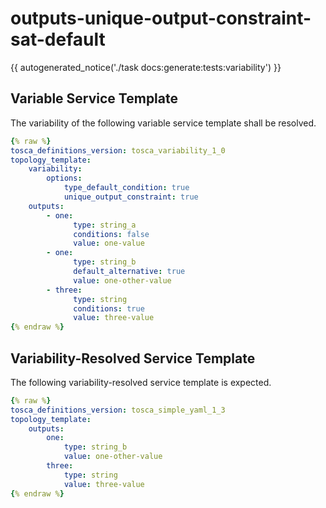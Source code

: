 # outputs-unique-output-constraint-sat-default

{{ autogenerated_notice('./task docs:generate:tests:variability') }}


## Variable Service Template

The variability of the following variable service template shall be resolved.

```yaml linenums="1"
{% raw %}
tosca_definitions_version: tosca_variability_1_0
topology_template:
    variability:
        options:
            type_default_condition: true
            unique_output_constraint: true
    outputs:
        - one:
              type: string_a
              conditions: false
              value: one-value
        - one:
              type: string_b
              default_alternative: true
              value: one-other-value
        - three:
              type: string
              conditions: true
              value: three-value
{% endraw %}
```




## Variability-Resolved Service Template

The following variability-resolved service template is expected.

```yaml linenums="1"
{% raw %}
tosca_definitions_version: tosca_simple_yaml_1_3
topology_template:
    outputs:
        one:
            type: string_b
            value: one-other-value
        three:
            type: string
            value: three-value
{% endraw %}
```

